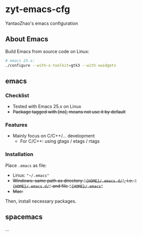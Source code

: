 # zyt-emacs-cfg
YantaoZhao's emacs configuration



## About Emacs
Build Emacs from source code on Linux:

```sh
# emacs 25.x:
./configure --with-x-toolkit=gtk3 --with-xwidgets
```



## emacs

### Checklist
- Tested with Emacs 25.x on Linux
- ~~Package tagged with [no], means not use it by default~~


### Features
- Mainly focus on C/C++/... development
  - For C/C++: using gtags / etags / rtags


### Installation
Place `.emacs` as file:
- Linux: `"~/.emacs"`
- ~~Windows: same path as directory `"{HOME}/.emacs.d/"`, i.e. `"{HOME}/.emacs.d/"` and file `"{HOME}/.emacs"`~~
- ~~Mac:~~

Then, install necessary packages.



## spacemacs

...

